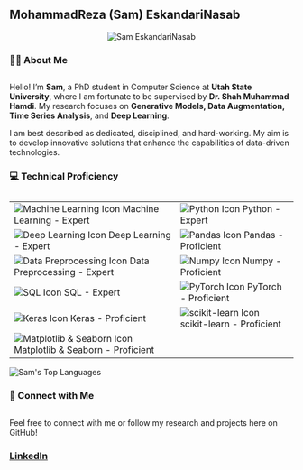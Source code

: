 ## MohammadReza (Sam) EskandariNasab

<p align="center">
  <img src="https://github.com/samresume/samresume/blob/main/wallpaper.jpg" alt="Sam EskandariNasab">
</p>


### 👨‍🎓 About Me
##
Hello! I’m **Sam**, a PhD student in Computer Science at **Utah State University**, where I am fortunate to be supervised by **Dr. Shah Muhammad Hamdi**. My research focuses on **Generative Models, Data Augmentation, Time Series Analysis**, and **Deep Learning**.

I am best described as dedicated, disciplined, and hard-working. My aim is to develop innovative solutions that enhance the capabilities of data-driven technologies.


### 💻 Technical Proficiency
##
<table>
<tr>
  <td><img src="https://img.shields.io/badge/Machine_Learning-Expert-green" alt="Machine Learning Icon"> Machine Learning - Expert</td>
  <td><img src="https://img.shields.io/badge/Python-Expert-green" alt="Python Icon"> Python - Expert</td>
</tr>
<tr>
  <td><img src="https://img.shields.io/badge/Deep_Learning-Expert-green" alt="Deep Learning Icon"> Deep Learning - Expert</td>
  <td><img src="https://img.shields.io/badge/Pandas-Proficient-blue" alt="Pandas Icon"> Pandas - Proficient</td>
</tr>
<tr>
  <td><img src="https://img.shields.io/badge/Data_Preprocessing-Expert-green" alt="Data Preprocessing Icon"> Data Preprocessing - Expert</td>
  <td><img src="https://img.shields.io/badge/Numpy-Proficient-blue" alt="Numpy Icon"> Numpy - Proficient</td>
</tr>
<tr>
  <td><img src="https://img.shields.io/badge/SQL-Expert-green" alt="SQL Icon"> SQL - Expert</td>
  <td><img src="https://img.shields.io/badge/PyTorch-Proficient-blue" alt="PyTorch Icon"> PyTorch - Proficient</td>
</tr>
<tr>
  <td><img src="https://img.shields.io/badge/Keras-Proficient-blue" alt="Keras Icon"> Keras - Proficient</td>
  <td><img src="https://img.shields.io/badge/scikit_learn-Proficient-blue" alt="scikit-learn Icon"> scikit-learn - Proficient</td>
</tr>
<tr>
  <td><img src="https://img.shields.io/badge/Matplotlib_%26_Seaborn-Proficient-blue" alt="Matplotlib & Seaborn Icon"> Matplotlib & Seaborn - Proficient</td>
  <td></td>
</tr>
</table>

<!---
### 📊 GitHub Stats
##
<p align="left">
  <img src="https://github-readme-stats.vercel.app/api?username=samresume&show_icons=true&theme=light" alt="Sam's GitHub Stats">
</p>
-->
<p align="left">
  <img src="https://github-readme-stats.vercel.app/api/top-langs/?username=samresume&layout=compact&theme=light" alt="Sam's Top Languages">
</p>




### 🔗 Connect with Me
##
Feel free to connect with me or follow my research and projects here on GitHub!
<p align="left">
  <h3><a href="https://linkedin.com/in/samresume">LinkedIn</a></h3>
</p>

